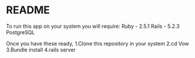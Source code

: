 # README

To run this app on your system you will require:
Ruby - 2.5.1
Rails - 5.2.3
PostgreSQL

Once you have these ready,
1.Clone this repository in your system
2.cd Vow
3.Bundle install
4.rails server
